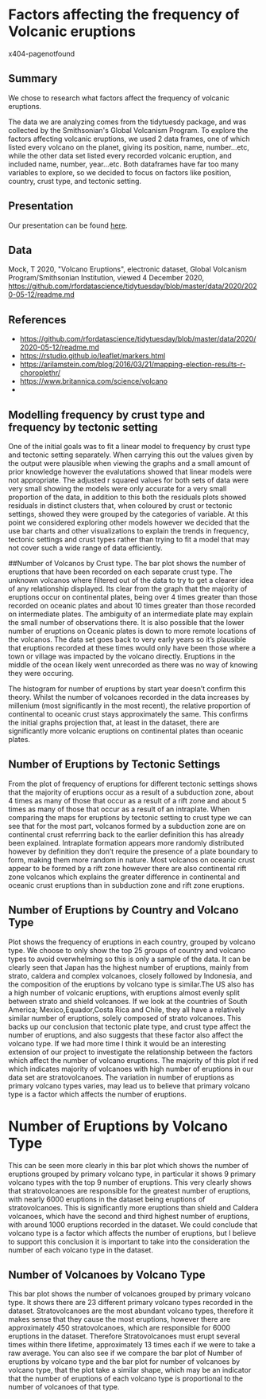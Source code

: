 Factors affecting the frequency of Volcanic eruptions
================
x404-pagenotfound

## Summary

We chose to research what factors affect the frequency of volcanic eruptions.

The data we are analyzing comes from the tidytuesdy package, and was collected by the Smithsonian's Global Volcanism
Program. To explore the factors affecting volcanic eruptions, we used 2 data frames, one of which listed every
volcano on the planet, giving its position, name, number...etc, while the other data set listed every recorded
volcanic eruption, and included name, number, year...etc. Both dataframes have far too many variables to explore,
so we decided to focus on factors like position, country, crust type, and tectonic setting. 




## Presentation

Our presentation can be found [here](presentation/presentation.html).

## Data

Mock, T 2020, "Volcano Eruptions", electronic dataset, Global Volcanism Program/Smithsonian Institution, viewed 4 December 2020, <https://github.com/rfordatascience/tidytuesday/blob/master/data/2020/2020-05-12/readme.md>


## References

- https://github.com/rfordatascience/tidytuesday/blob/master/data/2020/2020-05-12/readme.md
- https://rstudio.github.io/leaflet/markers.html
- https://arilamstein.com/blog/2016/03/21/mapping-election-results-r-choroplethr/
- https://www.britannica.com/science/volcano
- 

## Modelling frequency by crust type and frequency by tectonic setting

One of the initial goals was to fit a linear model to frequency by crust
type and tectonic setting separately. When carrying this out the values
given by the output were plausible when viewing the graphs and a small
amount of prior knowledge however the evalutations showed that linear
models were not appropriate. The adjusted r squared values for both sets
of data were very small showing the models were only accurate for a very
small proportion of the data, in addition to this both the residuals
plots showed residuals in distinct clusters that, when coloured by crust
or tectonic settings, showed they were grouped by the categories of
variable. At this point we considered exploring other models however we
decided that the use bar charts and other visualizations to explain the
trends in frequency, tectonic settings and crust types rather than
trying to fit a model that may not cover such a wide range of data
efficiently.

\#\#Number of Volcanos by Crust type. The bar plot shows the number of
eruptions that have been recorded on each separate crust type. The
unknown volcanos where filtered out of the data to try to get a clearer
idea of any relationship displayed. Its clear from the graph that the
majority of eruptions occur on continental plates, being over 4 times
greater than those recorded on oceanic plates and about 10 times greater
than those recorded on intermediate plates. The ambiguity of an
intermediate plate may explain the small number of observations there.
It is also possible that the lower number of eruptions on Oceanic plates
is down to more remote locations of the volcanos. The data set goes back
to very early years so it’s plausible that eruptions recorded at these
times would only have been those where a town or village was impacted by
the volcano directly. Eruptions in the middle of the ocean likely went
unrecorded as there was no way of knowing they were occuring.

The histogram for number of eruptions by start year doesn’t confirm this
theory. Whilst the number of volcanoes recorded in the data increases by
millenium (most significantly in the most recent), the relative
proportion of continental to oceanic crust stays approximately the same.
This confirms the initial graphs projection that, at least in the
dataset, there are significantly more volcanic eruptions on continental
plates than oceanic plates.

## Number of Eruptions by Tectonic Settings

From the plot of frequency of eruptions for different tectonic settings
shows that the majority of eruptions occur as a result of a subduction
zone, about 4 times as many of those that occur as a result of a rift
zone and about 5 times as many of those that occur as a result of an
intraplate. When comparing the maps for eruptions by tectonic setting to
crust type we can see that for the most part, volcanos formed by a
subduction zone are on continental crust referrring back to the earlier
definition this has already been explained. Intraplate formation appears
more randomly distributed however by definition they don’t require the
presence of a plate boundary to form, making them more random in nature.
Most volcanos on oceanic crust appear to be formed by a rift zone
however there are also continental rift zone volcanos which explains the
greater difference in continental and oceanic crust eruptions than in
subduction zone and rift zone eruptions.

## Number of Eruptions by Country and Volcano Type

Plot shows the frequency of eruptions in each country, grouped by
volcano type. We choose to only show the top 25 groups of country and
volcano types to avoid overwhelming so this is only a sample of the
data. It can be clearly seen that Japan has the highest number of
eruptions, mainly from strato, caldera and complex volcanoes, closely
followed by Indonesia, and the composition of the eruptions by volcano
type is similar.The US also has a high number of volcanic eruptions,
with eruptions almost evenly split between strato and shield volcanoes.
If we look at the countries of South America; Mexico,Equador,Costa Rica
and Chile, they all have a relatively similar number of eruptions,
solely composed of strato volcanoes. This backs up our conclusion that
tectonic plate type, and crust type affect the number of eruptions, and
also suggests that these factor also affect the volcano type. If we had
more time I think it would be an interesting extension of our project to
investigate the relationship between the factors which affect the number
of volcano eruptions. The majority of this plot if red which indicates
majority of volcanoes with high number of eruptions in our data set are
stratovolcanoes. The variation in number of eruptions as primary volcano
types varies, may lead us to believe that primary volcano type is a
factor which affects the number of eruptions.

# Number of Eruptions by Volcano Type

This can be seen more clearly in this bar plot which shows the number of
eruptions grouped by primary volcano type, in particular it shows 9
primary volcano types with the top 9 number of eruptions. This very
clearly shows that stratovolcanoes are responsible for the greatest
number of eruptions, with nearly 6000 eruptions in the dataset being
eruptions of stratovolcanoes. This is significantly more eruptions than
shield and Caldera volcanoes, which have the second and third highest
number of eruptions, with around 1000 eruptions recorded in the dataset.
We could conclude that volcano type is a factor which affects the number
of eruptions, but I believe to support this conclusion it is important
to take into the consideration the number of each volcano type in the
dataset.

## Number of Volcanoes by Volcano Type

This bar plot shows the number of volcanoes grouped by primary volcano
type. It shows there are 23 different primary volcano types recorded in
the dataset. Stratovolcanoes are the most abundant volcano types,
therefore it makes sense that they cause the most eruptions, however
there are approximately 450 stratovolcanoes, which are responsible for
6000 eruptions in the dataset. Therefore Stratovolcanoes must erupt
several times within there lifetime, approximately 13 times each if we
were to take a raw average. You can also see if we compare the bar plot
of Number of eruptions by volcano type and the bar plot for number of
volcanoes by volcano type, that the plot take a similar shape, which may
be an indicator that the number of eruptions of each volcano type is
proportional to the number of volcanoes of that type.
